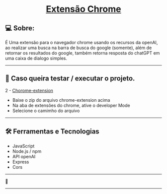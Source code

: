 
<h1 align="center">
    <a href="#">Extensão Chrome </a>
</h1>

## 💻 Sobre:

É Uma extensão para o navegador chrome usando os recursos da openAI, ao realizar uma busca na barra de busca do google (somente), além de retornar os resultados do google, também retorna resposta do chatGPT
em uma caixa de dialogo simples.

---

## 🚀 Caso queira testar / executar o projeto.

2 - <a href="">Chorome-extension</a>

-   Baixe o zip do arquivo chrome-extension acima
-   Na aba de extensôes do chrome, ative o developer Mode
-   Selecione o camimho do arquivo

---

## 🛠 Ferramentas e Tecnologias

-   JavaScript
-   Node.js / npm
-   API openAI
-   Express
-   Cors

---

🤖

---
